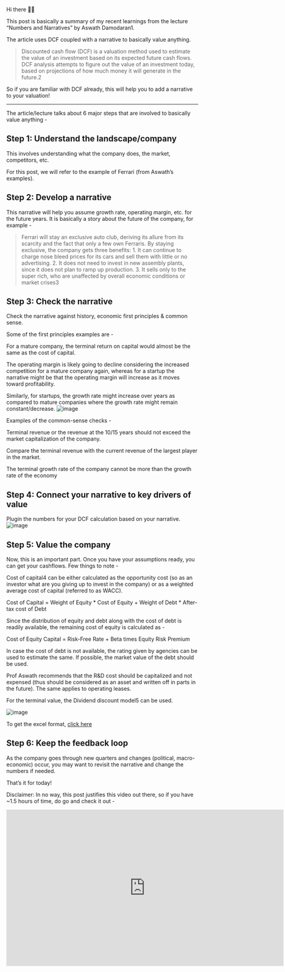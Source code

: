 Hi there 👋🏽

This post is basically a summary of my recent learnings from the lecture “Numbers and Narratives” by Aswath Damodaran1.

The article uses DCF coupled with a narrative to basically value anything.

> Discounted cash flow (DCF) is a valuation method used to estimate the value of an investment based on its expected future cash flows. DCF analysis attempts to figure out the value of an investment today, based on projections of how much money it will generate in the future.2

So if you are familiar with DCF already, this will help you to add a narrative to your valuation!

---

The article/lecture talks about 6 major steps that are involved to basically value anything -

## Step 1: Understand the landscape/company
This involves understanding what the company does, the market, competitors, etc.

For this post, we will refer to the example of Ferrari (from Aswath’s examples).

## Step 2: Develop a narrative
This narrative will help you assume growth rate, operating margin, etc. for the future years. It is basically a story about the future of the company, for example -

> Ferrari will stay an exclusive auto club, deriving its allure from its scarcity and the fact that only a few own Ferraris. By staying exclusive, the company gets three benefits: 1. It can continue to charge nose bleed prices for its cars and sell them with little or no advertising. 2. It does not need to invest in new assembly plants, since it does not plan to ramp up production. 3. It sells only to the super rich, who are unaffected by overall economic conditions or market crises3

## Step 3: Check the narrative
Check the narrative against history, economic first principles & common sense.

Some of the first principles examples are -

For a mature company, the terminal return on capital would almost be the same as the cost of capital.

The operating margin is likely going to decline considering the increased competition for a mature company again, whereas for a startup the narrative might be that the operating margin will increase as it moves toward profitability.

Similarly, for startups, the growth rate might increase over years as compared to mature companies where the growth rate might remain constant/decrease.
![image](https://user-images.githubusercontent.com/10815402/139591527-88d3f14b-70ab-458a-8cc2-bca4b8a4a7d1.png)

Examples of the common-sense checks -

Terminal revenue or the revenue at the 10/15 years should not exceed the market capitalization of the company.

Compare the terminal revenue with the current revenue of the largest player in the market.

The terminal growth rate of the company cannot be more than the growth rate of the economy

## Step 4: Connect your narrative to key drivers of value
Plugin the numbers for your DCF calculation based on your narrative.
![image](https://user-images.githubusercontent.com/10815402/139591519-2b4690de-be36-4210-89d2-9f4e77a36095.png)


## Step 5: Value the company
Now, this is an important part. Once you have your assumptions ready, you can get your cashflows. Few things to note -

Cost of capital4 can be either calculated as the opportunity cost (so as an investor what are you giving up to invest in the company) or as a weighted average cost of capital (referred to as WACC).

Cost of Capital = Weight of Equity * Cost of Equity + Weight of Debt * After-tax cost of Debt

Since the distribution of equity and debt along with the cost of debt is readily available, the remaining cost of equity is calculated as -

Cost of Equity Capital = Risk-Free Rate + Beta times Equity Risk Premium

In case the cost of debt is not available, the rating given by agencies can be used to estimate the same. If possible, the market value of the debt should be used.

Prof Aswath recommends that the R&D cost should be capitalized and not expensed (thus should be considered as an asset and written off in parts in the future). The same applies to operating leases.

For the terminal value, the Dividend discount model5 can be used.

![image](https://user-images.githubusercontent.com/10815402/139591508-cf8ee46e-87f9-4166-989c-2dd34cc678a8.png)

To get the excel format, [click here](http://pages.stern.nyu.edu/~adamodar/New_Home_Page/spreadsh.htm#ginzumodels)


## Step 6: Keep the feedback loop
As the company goes through new quarters and changes (political, macro-economic) occur, you may want to revisit the narrative and change the numbers if needed.

That’s it for today!

Disclaimer: In no way, this post justifies this video out there, so if you have ~1.5 hours of time, do go and check it out -
<iframe width="728" height="410" src="https://www.youtube.com/embed/MN1RU9i3ngg" title="YouTube video player" frameborder="0" allow="accelerometer; autoplay; clipboard-write; encrypted-media; gyroscope; picture-in-picture" allowfullscreen></iframe>
